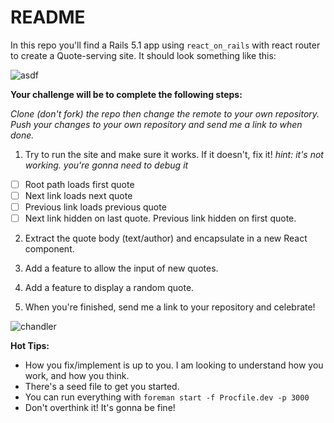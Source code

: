 # README

In this repo you'll find a Rails 5.1 app using `react_on_rails` with react router to create a Quote-serving site. It should look something like this:

![asdf](https://i.imgur.com/yCtgCPK.png)

**Your challenge will be to complete the following steps:**

_Clone (don't fork) the repo then change the remote to your own repository. Push your changes to your own repository and send me a link to when done._

1. Try to run the site and make sure it works. If it doesn't, fix it! *hint: it's not working. you're gonna need to debug it*
- [ ] Root path loads first quote
- [ ] Next link loads next quote
- [ ] Previous link loads previous quote
- [ ] Next link hidden on last quote. Previous link hidden on first quote.

2. Extract the quote body (text/author) and encapsulate in a new React component.

3. Add a feature to allow the input of new quotes.

4. Add a feature to display a random quote.

5. When you're finished, send me a link to your repository and celebrate!

![chandler](https://media.giphy.com/media/ZQjUvxPYUQ21q/giphy.gif)

**Hot Tips:**

- How you fix/implement is up to you. I am looking to understand how you work, and how you think.
- There's a seed file to get you started.
- You can run everything with `foreman start -f Procfile.dev -p 3000`
- Don't overthink it! It's gonna be fine!
